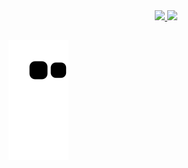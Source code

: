 <div align="center">
    <a href="https://github.com/fms0102">
        <img height="180em"
            src="https://github-readme-stats.vercel.app/api?username=fms0102&show_icons=true&theme=dark&include_all_commits=true&count_private=true" />
        <img height="180em"
            src="https://github-readme-stats.vercel.app/api/top-langs/?username=fms0102&layout=compact&langs_count=7&theme=dark" />
</div>

##
![Snake animation](https://github.com/fms0102/fms0102/blob/output/github-contribution-grid-snake.svg)


